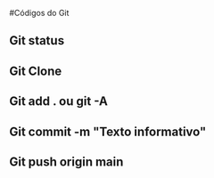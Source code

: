 #Códigos do Git
## Git status
## Git Clone
## Git add .  ou git -A
## Git commit -m "Texto informativo"
## Git push origin main
